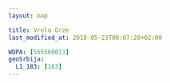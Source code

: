 ```yaml
---
layout: map

title: Vrelo Grze
last_modified_at: 2018-05-23T08:07:28+02:00

WDPA: [555560013]
geoSrbija:
  L1_183: [163]
---
```

